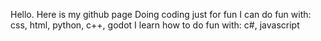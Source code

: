 Hello.
Here is my github page
Doing coding just for fun
I can do fun with:
  css, html, python, c++, godot
I learn how to do fun with:
  c#, javascript

